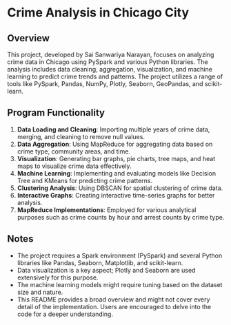 # Crime Analysis in Chicago City

## Overview
This project, developed by Sai Sanwariya Narayan, focuses on analyzing crime data in Chicago using PySpark and various Python libraries. The analysis includes data cleaning, aggregation, visualization, and machine learning to predict crime trends and patterns. The project utilizes a range of tools like PySpark, Pandas, NumPy, Plotly, Seaborn, GeoPandas, and scikit-learn.

## Program Functionality
1. **Data Loading and Cleaning**: Importing multiple years of crime data, merging, and cleaning to remove null values.
2. **Data Aggregation**: Using MapReduce for aggregating data based on crime type, community areas, and time.
3. **Visualization**: Generating bar graphs, pie charts, tree maps, and heat maps to visualize crime data effectively.
4. **Machine Learning**: Implementing and evaluating models like Decision Tree and KMeans for predicting crime patterns.
5. **Clustering Analysis**: Using DBSCAN for spatial clustering of crime data.
6. **Interactive Graphs**: Creating interactive time-series graphs for better analysis.
7. **MapReduce Implementations**: Employed for various analytical purposes such as crime counts by hour and arrest counts by crime type.


## Notes
- The project requires a Spark environment (PySpark) and several Python libraries like Pandas, Seaborn, Matplotlib, and scikit-learn.
- Data visualization is a key aspect; Plotly and Seaborn are used extensively for this purpose.
- The machine learning models might require tuning based on the dataset size and nature.
- This README provides a broad overview and might not cover every detail of the implementation. Users are encouraged to delve into the code for a deeper understanding.
